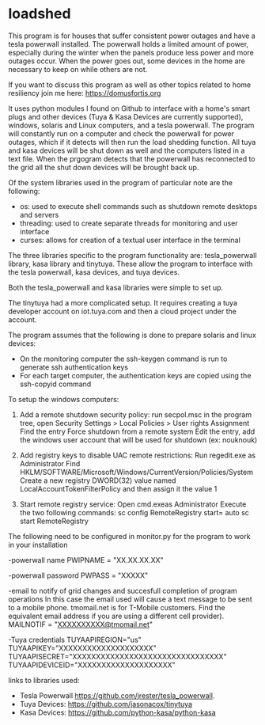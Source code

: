 # loadshed

This program is for houses that suffer consistent power outages and have a tesla powerwall installed. The powerwall holds a limited amount of power, especially during the winter when the panels produce less power and more outages occur. When the power goes out, some devices in the home are necessary to keep on while others are not. 

If you want to discuss this program as well as other topics related to home resiliency join me here: https://domusfortis.org

It uses python modules I found on Github to interface with a home's smart plugs and other devices (Tuya & Kasa Devices are currently supported), windows, solaris and Linux computers, and a tesla powerwall. The program will constantly run on a computer and check the powerwall for power outages, which if it detects will then run the load shedding function. All tuya and kasa devices will be shut down as well and the computers listed in a text file. When the prgogram detects that the powerwall has reconnected to the grid all the shut down devices will be brought back up. 

Of the system libraries used in the program of particular note are the following:
 - os: used to execute shell commands such as shutdown remote desktops and servers
 - threading: used to create separate threads for monitoring and user interface
 - curses: allows for creation of a textual user interface in the terminal

The three libraries specific to the program functionality are: tesla_powerwall library, kasa library and tinytuya. These allow the program to interface with the tesla powerwall, kasa devices, and tuya devices. 

Both the tesla_powerwall and kasa libraries were simple to set up. 

The tinytuya had a more complicated setup. It requires creating a tuya developer account on iot.tuya.com and then a cloud project under the account.

The program assumes that the following is done to prepare solaris and linux devices:
 - On the monitoring computer the ssh-keygen command is run to generate ssh authentication keys
 - For each  target computer, the authentication keys are copied using the ssh-copyid command
 
To setup the windows computers:

1) Add a remote shutdown security policy:
run secpol.msc
in the program tree, open Security Settings > Local Policies > User rights Assignment
Find the entry Force shutdown from a remote system
Edit the entry, add the windows user account that will be used for shutdown (ex: nouknouk)

2) Add registry keys to disable UAC remote restrictions:
Run regedit.exe as Administrator
Find HKLM/SOFTWARE/Microsoft/Windows/CurrentVersion/Policies/System
Create a new registry DWORD(32) value named LocalAccountTokenFilterPolicy and then assign it the value 1

3) Start remote registry service:
Open cmd.exeas Administrator
Execute the two following commands:
sc config RemoteRegistry start= auto
sc start RemoteRegistry

The following need to be configured in monitor.py for the program to work in your installation 

-powerwall name 
PWIPNAME = "XX.XX.XX.XX"

-powerwall password
PWPASS = "XXXXX"

-email to notify of grid changes and succesfull completion of program operations
In this case the email used will cause a text message to be sent to a mobile phone. 
tmomail.net is for T-Mobile customers. Find the equivalent email address if you are using a different cell provider).  
MAILNOTIF = "XXXXXXXXXX@tmomail.net"

-Tuya  credentials
TUYAAPIREGION="us"
TUYAAPIKEY="XXXXXXXXXXXXXXXXXXXX"
TUYAAPISECRET="XXXXXXXXXXXXXXXXXXXXXXXXXXXXXXXX"
TUYAAPIDEVICEID="XXXXXXXXXXXXXXXXXXXX"

links to libraries used:
 - Tesla Powerwall https://github.com/jrester/tesla_powerwall.
 - Tuya Devices: https://github.com/jasonacox/tinytuya
 - Kasa Devices: https://github.com/python-kasa/python-kasa

